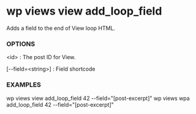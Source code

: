 # wp views view add_loop_field

Adds a field to the end of View loop HTML.

### OPTIONS

&lt;id&gt;
: The post ID for View.

[\--field=&lt;string&gt;]
: Field shortcode


### EXAMPLES

   wp views view add_loop_field 42 --field="[post-excerpt]"
   wp views wpa add_loop_field 42 --field="[post-excerpt]"


